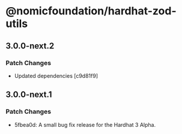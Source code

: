 # @nomicfoundation/hardhat-zod-utils

## 3.0.0-next.2

### Patch Changes

- Updated dependencies [c9d81f9]

## 3.0.0-next.1

### Patch Changes

- 5fbea0d: A small bug fix release for the Hardhat 3 Alpha.
